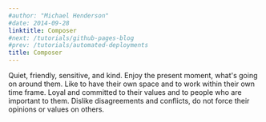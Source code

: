 ```yaml
---
#author: "Michael Henderson"
#date: 2014-09-28
linktitle: Composer
#next: /tutorials/github-pages-blog
#prev: /tutorials/automated-deployments
title: Composer
---
```


Quiet, friendly, sensitive, and kind. Enjoy the present moment, what's going on around them. Like to have their own space and to work within their own time frame. Loyal and committed to their values and to people who are important to them. Dislike disagreements and conflicts, do not force their opinions or values on others.


